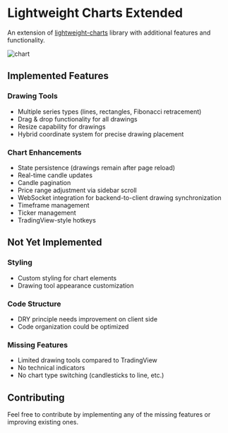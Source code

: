# Lightweight Charts Extended

An extension of [lightweight-charts](https://github.com/tradingview/lightweight-charts) library with additional features and functionality.

![chart](https://i.imgur.com/tLQkxBR.png)

## Implemented Features

### Drawing Tools

- Multiple series types (lines, rectangles, Fibonacci retracement)
- Drag & drop functionality for all drawings
- Resize capability for drawings
- Hybrid coordinate system for precise drawing placement

### Chart Enhancements

- State persistence (drawings remain after page reload)
- Real-time candle updates
- Candle pagination
- Price range adjustment via sidebar scroll
- WebSocket integration for backend-to-client drawing synchronization
- Timeframe management
- Ticker management
- TradingView-style hotkeys

## Not Yet Implemented

### Styling

- Custom styling for chart elements
- Drawing tool appearance customization

### Code Structure

- DRY principle needs improvement on client side
- Code organization could be optimized

### Missing Features

- Limited drawing tools compared to TradingView
- No technical indicators
- No chart type switching (candlesticks to line, etc.)

## Contributing

Feel free to contribute by implementing any of the missing features or improving existing ones.
